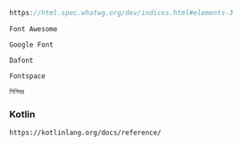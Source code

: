 ``` c
https://html.spec.whatwg.org/dev/indices.html#elements-3
```
``` text
Font Awesome
```
``` text
Google Font
``` 
``` text
Dafont
``` 
``` text
Fontspace
```
``` text
লিপিঘর
```
### Kotlin
``` text
https://kotlinlang.org/docs/reference/
``` 
